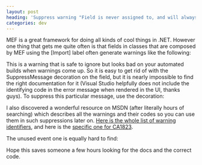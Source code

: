 ```yaml
---
layout: post
heading: 'Suppress warning "Field is never assigned to, and will always have its default value null" when fields are populated by MEF'
categories: dev
---
```


MEF is a great framework for doing all kinds of cool things in .NET. However one thing that gets me quite often is that fields in classes that are composed by MEF using the [Import] label often generate warnings like the following:

This is a warning that is safe to ignore but looks bad on your automated builds when warnings come up. So it is easy to get rid of with the SuppressMessage decoration on the field, but it is nearly impossible to find the right documentation for it (Visual Studio helpfully does not include the identifying code in the error message when rendered in the UI, thanks guys). To suppress this particular message, use the decoration:

I also discovered a wonderful resource on MSDN (after literally hours of searching) which describes all the warnings and their codes so you can use them in such suppressions later on. [Here is the whole list of warning identifiers](https://web.archive.org/web/20171006235512/https://msdn.microsoft.com/en-us/library/dd380629.aspx), and here is the [specific one for CA1823](https://web.archive.org/web/20160121034548/https://msdn.microsoft.com/en-us/library/ms245042.aspx).

The unused event one is equally hard to find:

Hope this saves someone a few hours looking for the docs and the correct code.
